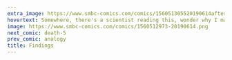 ```yaml
---
extra_image: https://www.smbc-comics.com/comics/156051305520190614after.png
hovertext: Somewhere, there's a scientist reading this, wonder why I made a comic with no hyperbole.
image: https://www.smbc-comics.com/comics/1560512973-20190614.png
next_comic: death-5
prev_comic: analogy
title: Findings
---
```



